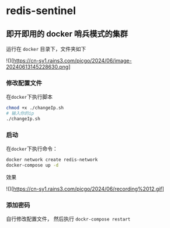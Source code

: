 # redis-sentinel
## 即开即用的 docker 哨兵模式的集群

运行在 `docker` 目录下，文件夹如下

!()[https://cn-sy1.rains3.com/picgo/2024/06/image-20240613145228630.png]



### 修改配置文件

在`docker`下执行脚本

```bash
chmod +x ./changeIp.sh
# 输入你的ip
./changeIp.sh
```



### 启动

在`docker`下执行命令：

```bash
docker network create redis-network
docker-compose up -d
```



效果

!()[https://cn-sy1.rains3.com/picgo/2024/06/recording%2012.gif]



### 添加密码

自行修改配置文件， 然后执行 `dockr-compose restart`
